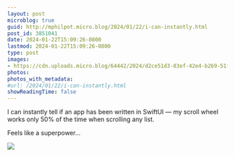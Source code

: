 ```yaml
---
layout: post
microblog: true
guid: http://mphilpot.micro.blog/2024/01/22/i-can-instantly.html
post_id: 3851041
date: 2024-01-22T15:09:26-0800
lastmod: 2024-01-22T15:09:26-0800
type: post
images:
- https://cdn.uploads.micro.blog/64442/2024/d2ce51d3-83ef-42e4-b269-51f0b33d0f89.gif
photos:
photos_with_metadata:
#url: /2024/01/22/i-can-instantly.html
showReadingTime: false
---
```

I can instantly tell if an app has been written in SwiftUI — my scroll wheel works only 50% of the time when scrolling any list.

Feels like a superpower...

![](https://micro.markphilpot.com/uploads/2024/d2ce51d3-83ef-42e4-b269-51f0b33d0f89.gif)


